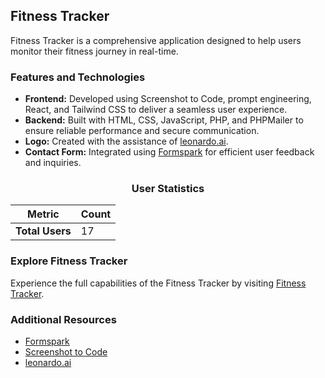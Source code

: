 ## Fitness Tracker

Fitness Tracker is a comprehensive application designed to help users monitor their fitness journey in real-time.

### Features and Technologies

- **Frontend:** Developed using Screenshot to Code, prompt engineering, React, and Tailwind CSS to deliver a seamless user experience.
- **Backend:** Built with HTML, CSS, JavaScript, PHP, and PHPMailer to ensure reliable performance and secure communication.
- **Logo:** Created with the assistance of [leonardo.ai](https://leonardo.ai).
- **Contact Form:** Integrated using [Formspark](https://formspark.io) for efficient user feedback and inquiries.

<div align="center">

### **User Statistics**

| **Metric**         | **Count** |
|---------------------|-----------|
| **Total Users**     | 17        |

</div>

### Explore Fitness Tracker

Experience the full capabilities of the Fitness Tracker by visiting [Fitness Tracker](https://fitnesstracker.site/).

### Additional Resources

- [Formspark](https://formspark.io/)
- [Screenshot to Code](https://screenshottocode.com/)
- [leonardo.ai](https://leonardo.ai/)
